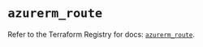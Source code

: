 # `azurerm_route`

Refer to the Terraform Registry for docs: [`azurerm_route`](https://registry.terraform.io/providers/hashicorp/azurerm/3.90.0/docs/resources/route).
